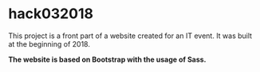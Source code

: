 # hack032018

This project is a front part of a website created for an IT event. It was built at the beginning of 2018.

**The website is based on Bootstrap with the usage of Sass.**
